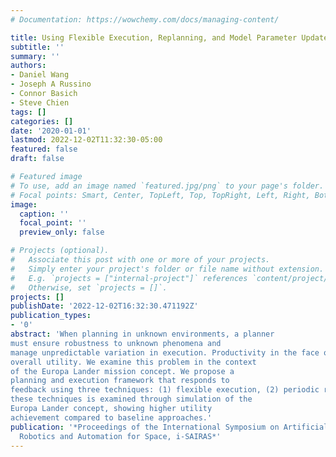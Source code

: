 ```yaml
---
# Documentation: https://wowchemy.com/docs/managing-content/

title: Using Flexible Execution, Replanning, and Model Parameter Updates to Address Environmental Uncertainty for a Planetary Lander
subtitle: ''
summary: ''
authors:
- Daniel Wang
- Joseph A Russino
- Connor Basich
- Steve Chien
tags: []
categories: []
date: '2020-01-01'
lastmod: 2022-12-02T11:32:30-05:00
featured: false
draft: false

# Featured image
# To use, add an image named `featured.jpg/png` to your page's folder.
# Focal points: Smart, Center, TopLeft, Top, TopRight, Left, Right, BottomLeft, Bottom, BottomRight.
image:
  caption: ''
  focal_point: ''
  preview_only: false

# Projects (optional).
#   Associate this post with one or more of your projects.
#   Simply enter your project's folder or file name without extension.
#   E.g. `projects = ["internal-project"]` references `content/project/deep-learning/index.md`.
#   Otherwise, set `projects = []`.
projects: []
publishDate: '2022-12-02T16:32:30.471192Z'
publication_types:
- '0'
abstract: 'When planning in unknown environments, a planner
must ensure robustness to unknown phenomena and
manage unpredictable variation in execution. Productivity in the face of these challenges requires an integrated approach to planning and execution that is capable of reacting to variation while still maximizing
overall utility. We examine this problem in the context
of the Europa Lander mission concept. We propose a
planning and execution framework that responds to
feedback using three techniques: (1) flexible execution, (2) periodic replanning, and (3) online model parameter and utility updates. The efficacy of each of
these techniques is examined through simulation of the
Europa Lander concept, showing higher utility
achievement compared to baseline approaches.'
publication: '*Proceedings of the International Symposium on Artificial Intelligence,
  Robotics and Automation for Space, i-SAIRAS*'
---
```

